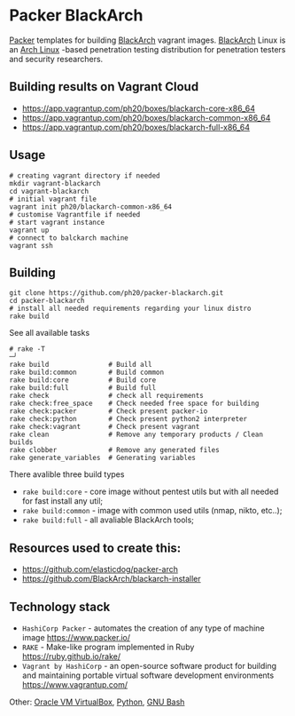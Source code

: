 Packer BlackArch
===========
[Packer](https://www.packer.io) templates for building [BlackArch](https://blackarch.org/) vagrant images.
[BlackArch](https://blackarch.org/) Linux is an [Arch Linux](https://www.archlinux.org/) -based penetration testing distribution for penetration testers and security researchers.

Building results on Vagrant Cloud
---------------------------------
- https://app.vagrantup.com/ph20/boxes/blackarch-core-x86_64
- https://app.vagrantup.com/ph20/boxes/blackarch-common-x86_64
- https://app.vagrantup.com/ph20/boxes/blackarch-full-x86_64

Usage
-----
```
# creating vagrant directory if needed
mkdir vagrant-blackarch
cd vagrant-blackarch
# initial vagrant file
vagrant init ph20/blackarch-common-x86_64
# customise Vagrantfile if needed
# start vagrant instance
vagrant up
# connect to balckarch machine
vagrant ssh
```

Building
-----
```
git clone https://github.com/ph20/packer-blackarch.git
cd packer-blackarch
# install all needed requirements regarding your linux distro
rake build
```
See all available tasks
```
# rake -T                                                                                                                                                                                                      ─╯
rake build               # Build all
rake build:common        # Build common
rake build:core          # Build core
rake build:full          # Build full
rake check               # check all requirements
rake check:free_space    # Check needed free space for building
rake check:packer        # Check present packer-io
rake check:python        # Check present python2 interpreter
rake check:vagrant       # Check present vagrant
rake clean               # Remove any temporary products / Clean builds
rake clobber             # Remove any generated files
rake generate_variables  # Generating variables
```
There avalible three build types
- `rake build:core` - core image without pentest utils but with all needed for fast install any util;
- `rake build:common` - image with common used utils (nmap, nikto, etc..);
- `rake build:full` - all avaliable BlackArch tools;

Resources used to create this:
-----------------------------
- https://github.com/elasticdog/packer-arch
- https://github.com/BlackArch/blackarch-installer

Technology stack
----------------
- `HashiCorp Packer` -  automates the creation of any type of machine image https://www.packer.io/ 
- `RAKE` - Make-like program implemented in Ruby https://ruby.github.io/rake/
- `Vagrant by HashiCorp` - an open-source software product for building and maintaining portable virtual software development environments https://www.vagrantup.com/ 

Other: [Oracle VM VirtualBox](), [Python](), [GNU Bash]()

